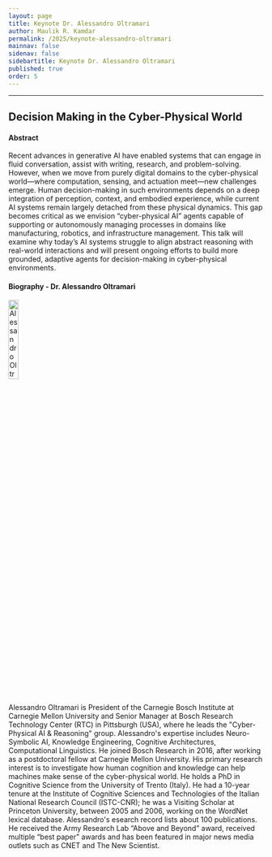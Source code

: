 ```yaml
---
layout: page
title: Keynote Dr. Alessandro Oltramari
author: Maulik R. Kamdar
permalink: /2025/keynote-alessandro-oltramari
mainnav: false
sidenav: false
sidebartitle: Keynote Dr. Alessandro Oltramari
published: true
order: 5
---
```


----------------------------------------------------------------

## **Decision Making in the Cyber-Physical World**

#### **Abstract**

Recent advances in generative AI have enabled systems that can engage in fluid conversation, assist with writing, research, and problem-solving. However, when we move from purely digital domains to the cyber-physical world—where computation, sensing, and actuation meet—new challenges emerge. Human decision-making in such environments depends on a deep integration of perception, context, and embodied experience, while current AI systems remain largely detached from these physical dynamics. This gap becomes critical as we envision “cyber-physical AI” agents capable of supporting or autonomously managing processes in domains like manufacturing, robotics, and infrastructure management. This talk will examine why today’s AI systems struggle to align abstract reasoning with real-world interactions and will present ongoing efforts to build more grounded, adaptive agents for decision-making in cyber-physical environments.

#### **Biography - Dr. Alessandro Oltramari**

<img src="https://us2ts.org/2025/images/OltramariHeadshot.jpeg" alt="Alessandro Oltramari" width="20%">


Alessandro Oltramari is President of the Carnegie Bosch Institute at Carnegie Mellon University and Senior Manager at Bosch Research Technology Center (RTC) in Pittsburgh (USA), where he leads the "Cyber-Physical AI & Reasoning" group.
Alessandro's expertise includes Neuro-Symbolic AI, Knowledge Engineering, Cognitive Architectures, Computational Linguistics.
He joined Bosch Research in 2016, after working as a postdoctoral fellow at Carnegie Mellon University. His primary research interest is to investigate how human cognition and knowledge can help machines make sense of the cyber-physical world. He holds a PhD in Cognitive Science from the University of Trento (Italy). He had a 10-year tenure at the Institute of Cognitive Sciences and Technologies of the Italian National Research Council (ISTC-CNR); he was a Visiting Scholar at Princeton University, between 2005 and 2006, working on the WordNet lexical database. Alessandro's esearch record lists about 100 publications. He received the Army Research Lab “Above and Beyond” award, received multiple “best paper” awards and has been featured in major news media outlets such as CNET and The New Scientist.